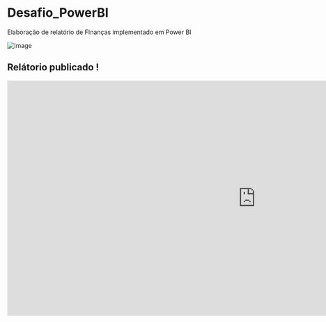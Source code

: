 # Desafio_PowerBI
Elaboração de relatório de FInanças implementado em Power BI


![image](https://github.com/jromolina/Desafio_PowerBI/assets/30197988/1872ef70-a2b2-4ea0-a1b7-b69c971ad934)





## Relátorio publicado !


<iframe title="Desafio DIO" width="1140" height="541.25" src="https://app.powerbi.com/reportEmbed?reportId=58b81167-285c-421f-9aaa-3c44bd24e927&autoAuth=true&ctid=97cdc5bd-650b-4475-b235-cb4af65e9b1b" frameborder="0" allowFullScreen="true"></iframe>
